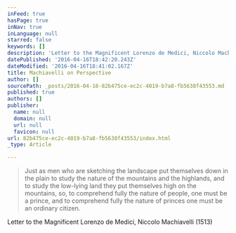 ```yaml
---
inFeed: true
hasPage: true
inNav: true
inLanguage: null
starred: false
keywords: []
description: 'Letter to the Magnificent Lorenzo de Medici, Niccolo Machiavelli (1513)'
datePublished: '2016-04-16T18:42:20.243Z'
dateModified: '2016-04-16T18:41:02.167Z'
title: Machiavelli on Perspective
author: []
sourcePath: _posts/2016-04-16-82b475ce-ec2c-4019-b7a8-fb5638f43553.md
published: true
authors: []
publisher:
  name: null
  domain: null
  url: null
  favicon: null
url: 82b475ce-ec2c-4019-b7a8-fb5638f43553/index.html
_type: Article

---
```

> Just as men who are sketching the landscape put themselves down in the plain to study the nature of the mountains and the highlands, and to study the low-lying land they put themselves high on the mountains, so, to comprehend fully the nature of people, one must be a prince, and to comprehend fully the nature of princes one must be an ordinary citizen.

Letter to the Magnificent Lorenzo de Medici, Niccolo Machiavelli (1513)